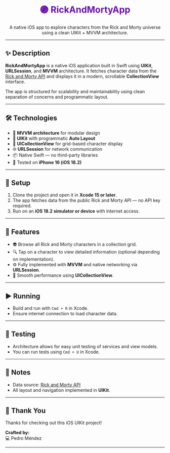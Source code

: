 <p align="center">
  <h1 align="center" style="color: #6A0DAD;">🟣 RickAndMortyApp</h1>
  <p align="center">A native iOS app to explore characters from the Rick and Morty universe using a clean UIKit + MVVM architecture.</p>
</p>

---

## ✨ Description

**RickAndMortyApp** is a native iOS application built in Swift using **UIKit**, **URLSession**, and **MVVM** architecture. It fetches character data from the [Rick and Morty API](https://rickandmortyapi.com/) and displays it in a modern, scrollable **CollectionView** interface.

The app is structured for scalability and maintainability using clean separation of concerns and programmatic layout.

---

## 🛠 Technologies

- 🧠 **MVVM architecture** for modular design
- 🧱 **UIKit** with programmatic **Auto Layout**
- 🔁 **UICollectionView** for grid-based character display
- 🌐 **URLSession** for network communication
- 📦 Native Swift — no third-party libraries
- 🧪 Tested on **iPhone 16 (iOS 18.2)**

---

## 🚀 Setup

1. Clone the project and open it in **Xcode 15 or later**.
2. The app fetches data from the public Rick and Morty API — no API key required.
3. Run on an **iOS 18.2 simulator or device** with internet access.

---

## 🧩 Features

- 👽 Browse all Rick and Morty characters in a collection grid.
- 🔍 Tap on a character to view detailed information (optional depending on implementation).
- ⚙️ Fully implemented with **MVVM** and native networking via **URLSession**.
- 💎 Smooth performance using **UICollectionView**.

---

## ▶️ Running

- Build and run with `Cmd + R` in Xcode.
- Ensure internet connection to load character data.

---

## 🧪 Testing

- Architecture allows for easy unit testing of services and view models.
- You can run tests using `Cmd + U` in Xcode.

---

## 📌 Notes

- Data source: [Rick and Morty API](https://rickandmortyapi.com/)
- All layout and navigation implemented in **UIKit**.

---

## 🙌 Thank You

Thanks for checking out this iOS UIKit project!

**Crafted by:**  
💻 Pedro Méndez

---


